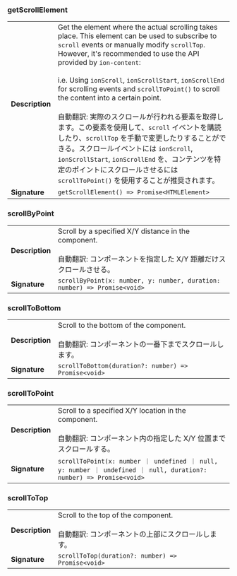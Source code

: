 ### getScrollElement

|                 |                                                                                                                                                                                                                                                                                                                                                                                                                                                                                                                                                                                                                                                                                                                                |
| --------------- | ------------------------------------------------------------------------------------------------------------------------------------------------------------------------------------------------------------------------------------------------------------------------------------------------------------------------------------------------------------------------------------------------------------------------------------------------------------------------------------------------------------------------------------------------------------------------------------------------------------------------------------------------------------------------------------------------------------------------------ |
| **Description** | Get the element where the actual scrolling takes place. This element can be used to subscribe to `scroll` events or manually modify `scrollTop`. However, it's recommended to use the API provided by `ion-content`:<br /><br />i.e. Using `ionScroll`, `ionScrollStart`, `ionScrollEnd` for scrolling events and `scrollToPoint()` to scroll the content into a certain point.<br /><br />自動翻訳: 実際のスクロールが行われる要素を取得します。この要素を使用して、`scroll` イベントを購読したり、`scrollTop` を手動で変更したりすることができる。スクロールイベントには `ionScroll`, `ionScrollStart`, `ionScrollEnd` を、コンテンツを特定のポイントにスクロールさせるには `scrollToPoint()` を使用することが推奨されます。 |
| **Signature**   | `getScrollElement() => Promise<HTMLElement>`                                                                                                                                                                                                                                                                                                                                                                                                                                                                                                                                                                                                                                                                                   |

### scrollByPoint

|                 |                                                                                                                                   |
| --------------- | --------------------------------------------------------------------------------------------------------------------------------- |
| **Description** | Scroll by a specified X/Y distance in the component.<br /><br />自動翻訳: コンポーネントを指定した X/Y 距離だけスクロールさせる。 |
| **Signature**   | `scrollByPoint(x: number, y: number, duration: number) => Promise<void>`                                                          |

### scrollToBottom

|                 |                                                                                                          |
| --------------- | -------------------------------------------------------------------------------------------------------- |
| **Description** | Scroll to the bottom of the component.<br /><br />自動翻訳: コンポーネントの一番下までスクロールします。 |
| **Signature**   | `scrollToBottom(duration?: number) => Promise<void>`                                                     |

### scrollToPoint

|                 |                                                                                                                                   |
| --------------- | --------------------------------------------------------------------------------------------------------------------------------- |
| **Description** | Scroll to a specified X/Y location in the component.<br /><br />自動翻訳: コンポーネント内の指定した X/Y 位置までスクロールする。 |
| **Signature**   | `scrollToPoint(x: number ｜ undefined ｜ null, y: number ｜ undefined ｜ null, duration?: number) => Promise<void>`               |

### scrollToTop

|                 |                                                                                                   |
| --------------- | ------------------------------------------------------------------------------------------------- |
| **Description** | Scroll to the top of the component.<br /><br />自動翻訳: コンポーネントの上部にスクロールします。 |
| **Signature**   | `scrollToTop(duration?: number) => Promise<void>`                                                 |
